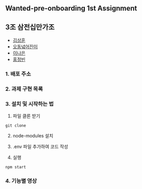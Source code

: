 ## Wanted-pre-onboarding 1st Assignment

## 3조 삼전십만가조

- [김상훈](https://github.com/Ho0on)
- [오동녘어진이](https://github.com/eojine94)
- [이나은](https://github.com/cotton-cotton)
- [홍정빈](https://github.com/tohjbin2)

### 1. 배포 주소

### 2. 과제 구현 목록

### 3. 설치 및 시작하는 법

1. 파일 클론 받기

```
git clone
```

2. node-modules 설치

3. .env 파일 추가하여 코드 작성

4. 실행

```
npm start
```

### 4. 기능별 영상
